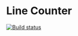 Line Counter
===========

[![Build status](https://ci.appveyor.com/api/projects/status/nhyjvjgv2w5t7sbu)](https://ci.appveyor.com/project/mikefourie/linecounter)
